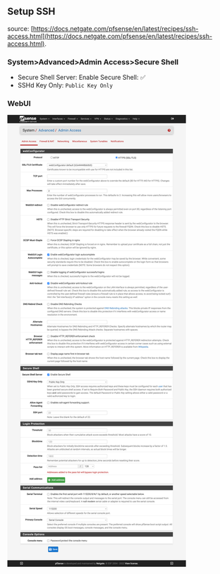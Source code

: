 ## Setup SSH

source: [https://docs.netgate.com/pfsense/en/latest/recipes/ssh-access.html](https://docs.netgate.com/pfsense/en/latest/recipes/ssh-access.html).  

### System>Advanced>Admin Access>Secure Shell
* Secure Shell Server: Enable Secure Shell: :white_check_mark:
* SSHd Key Only: ``Public Key Only``

### WebUI

![alt text](ssh.jpg "ssh")
